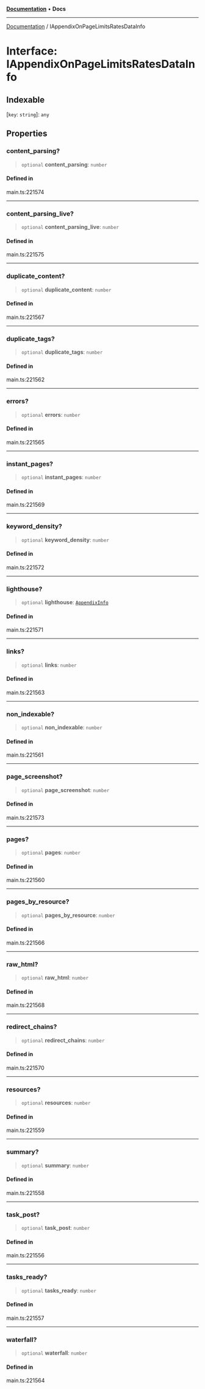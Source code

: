 [**Documentation**](../README.md) • **Docs**

***

[Documentation](../globals.md) / IAppendixOnPageLimitsRatesDataInfo

# Interface: IAppendixOnPageLimitsRatesDataInfo

## Indexable

 \[`key`: `string`\]: `any`

## Properties

### content\_parsing?

> `optional` **content\_parsing**: `number`

#### Defined in

main.ts:221574

***

### content\_parsing\_live?

> `optional` **content\_parsing\_live**: `number`

#### Defined in

main.ts:221575

***

### duplicate\_content?

> `optional` **duplicate\_content**: `number`

#### Defined in

main.ts:221567

***

### duplicate\_tags?

> `optional` **duplicate\_tags**: `number`

#### Defined in

main.ts:221562

***

### errors?

> `optional` **errors**: `number`

#### Defined in

main.ts:221565

***

### instant\_pages?

> `optional` **instant\_pages**: `number`

#### Defined in

main.ts:221569

***

### keyword\_density?

> `optional` **keyword\_density**: `number`

#### Defined in

main.ts:221572

***

### lighthouse?

> `optional` **lighthouse**: [`AppendixInfo`](../classes/AppendixInfo.md)

#### Defined in

main.ts:221571

***

### links?

> `optional` **links**: `number`

#### Defined in

main.ts:221563

***

### non\_indexable?

> `optional` **non\_indexable**: `number`

#### Defined in

main.ts:221561

***

### page\_screenshot?

> `optional` **page\_screenshot**: `number`

#### Defined in

main.ts:221573

***

### pages?

> `optional` **pages**: `number`

#### Defined in

main.ts:221560

***

### pages\_by\_resource?

> `optional` **pages\_by\_resource**: `number`

#### Defined in

main.ts:221566

***

### raw\_html?

> `optional` **raw\_html**: `number`

#### Defined in

main.ts:221568

***

### redirect\_chains?

> `optional` **redirect\_chains**: `number`

#### Defined in

main.ts:221570

***

### resources?

> `optional` **resources**: `number`

#### Defined in

main.ts:221559

***

### summary?

> `optional` **summary**: `number`

#### Defined in

main.ts:221558

***

### task\_post?

> `optional` **task\_post**: `number`

#### Defined in

main.ts:221556

***

### tasks\_ready?

> `optional` **tasks\_ready**: `number`

#### Defined in

main.ts:221557

***

### waterfall?

> `optional` **waterfall**: `number`

#### Defined in

main.ts:221564
